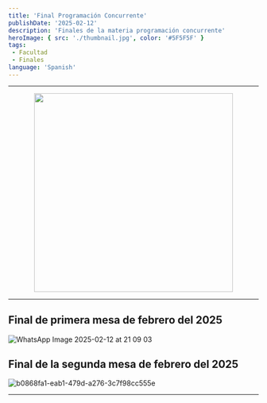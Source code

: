 ```yaml
---
title: 'Final Programación Concurrente'
publishDate: '2025-02-12'
description: 'Finales de la materia programación concurrente'
heroImage: { src: './thumbnail.jpg', color: '#5F5F5F' }
tags: 
 - Facultad
 - Finales
language: 'Spanish'
---
```


---

<div align="center">
<img src="https://media3.giphy.com/media/v1.Y2lkPTc5MGI3NjExcWp1Mmh4NXQ3ZHZrZDBzOXNjaG12Nm9rM2x4NnJtcGZxMWkxcXBsOSZlcD12MV9pbnRlcm5hbF9naWZfYnlfaWQmY3Q9Zw/W9G8OK82R3dfO/giphy.gif" width="400px">

</div>

---

## Final de primera mesa de febrero del 2025

![WhatsApp Image 2025-02-12 at 21 09 03](https://github.com/user-attachments/assets/319dcbf3-ad6b-40a1-b059-02bf4fbb3608)

## Final de la segunda mesa de febrero del 2025

![b0868fa1-eab1-479d-a276-3c7f98cc555e](https://github.com/user-attachments/assets/4951e333-c414-43e5-a671-715d98d2c9ce)


---

